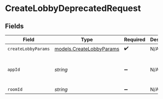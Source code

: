 # CreateLobbyDeprecatedRequest


## Fields

| Field                                                      | Type                                                       | Required                                                   | Description                                                | Example                                                    |
| ---------------------------------------------------------- | ---------------------------------------------------------- | ---------------------------------------------------------- | ---------------------------------------------------------- | ---------------------------------------------------------- |
| `createLobbyParams`                                        | [models.CreateLobbyParams](../models/createlobbyparams.md) | :heavy_check_mark:                                         | N/A                                                        |                                                            |
| `appId`                                                    | *string*                                                   | :heavy_minus_sign:                                         | N/A                                                        | app-af469a92-5b45-4565-b3c4-b79878de67d2                   |
| `roomId`                                                   | *string*                                                   | :heavy_minus_sign:                                         | N/A                                                        | 2swovpy1fnunu                                              |